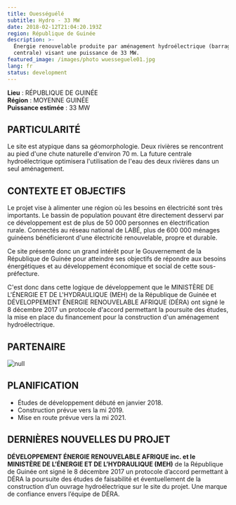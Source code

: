 ```yaml
---
title: Ouességuélé
subtitle: Hydro - 33 MW
date: 2018-02-12T21:04:20.193Z
region: République de Guinée
description: >-
  Énergie renouvelable produite par aménagement hydroélectrique (barrage et
  centrale) visant une puissance de 33 MW.
featured_image: /images/photo wuesseguele01.jpg
lang: fr
status: development
---
```

**Lieu** : RÉPUBLIQUE DE GUINÉE<br>
**Région** : MOYENNE GUINÉE<br>
**Puissance estimée** : 33 MW<br>

## PARTICULARITÉ

Le site est atypique dans sa géomorphologie. Deux rivières se rencontrent au pied d'une chute naturelle d'environ 70 m. La future centrale hydroélectrique optimisera l'utilisation de l'eau des deux rivières dans un seul aménagement.

## CONTEXTE ET OBJECTIFS

Le projet vise à alimenter une région où les besoins en électricité sont très importants. Le bassin de population pouvant être directement desservi par ce développement est de plus de 50 000 personnes en électrification rurale. Connectés au réseau national de LABÉ, plus de 600 000 ménages guinéens bénéficieront d'une électricité renouvelable, propre et durable.

Ce site présente donc un grand intérêt pour le Gouvernement de la République de Guinée pour atteindre ses objectifs de répondre aux besoins énergétiques et au développement économique et social de cette sous-préfecture.

C'est donc dans cette logique de développement que le MINISTÈRE DE L'ÉNERGIE ET DE L'HYDRAULIQUE (MEH) de la République de Guinée et DÉVELOPPEMENT ÉNERGIE RENOUVELABLE AFRIQUE (DÉRA) ont signé le 8 décembre 2017 un protocole d'accord permettant la poursuite des études, la mise en place du financement pour la construction d'un aménagement hydroélectrique.

## PARTENAIRE

![null](/images/logo_BETRER.png)

## PLANIFICATION

* Études de développement débuté en janvier 2018.
* Construction prévue vers la mi 2019.
* Mise en route prévue vers la mi 2021.

## DERNIÈRES NOUVELLES DU PROJET

**DÉVELOPPEMENT ÉNERGIE RENOUVELABLE AFRIQUE inc. et le MINISTÈRE DE L’ÉNERGIE ET DE L’HYDRAULIQUE (MEH)** 
de la République de Guinée ont signé le 8 décembre 2017 un protocole d’accord permettant à DÉRA la poursuite 
des études de faisabilité et éventuellement de la construction d’un ouvrage hydroélectrique sur le site du projet. Une marque de confiance envers l’équipe de DÉRA.
